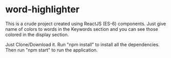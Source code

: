 # word-highlighter
This is a crude project created using ReactJS (ES-6) components. Just give name of colors to words in the Keywords section and you can see those colored in the display section.

Just Clone/Download it. Run "npm install" to install all the dependencies. Then run "npm start" to run the application.
